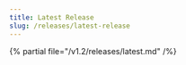 ```yaml
---
title: Latest Release
slug: /releases/latest-release
---
```


{% partial file="/v1.2/releases/latest.md" /%}
